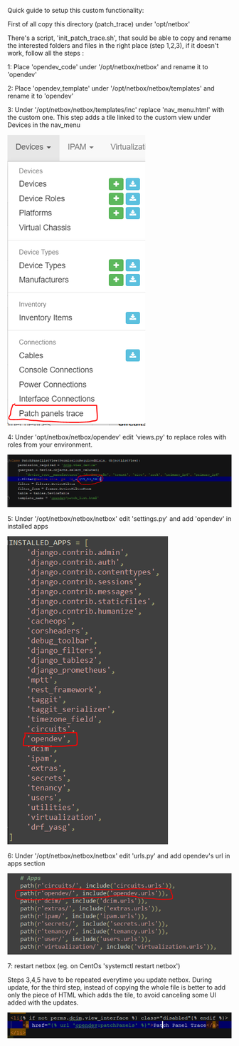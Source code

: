 Quick guide to setup this custom functionality:

First of all copy this directory (patch_trace) under 'opt/netbox'

There's a script, 'init_patch_trace.sh', that sould be able to copy and rename the interested folders and files in the right place (step 1,2,3), 
if it doesn't work, follow all the steps :

1: Place 'opendev_code' under '/opt/netbox/netbox' and rename it to 'opendev'

2: Place 'opendev_template' under '/opt/netbox/netbox/templates' and rename it to 'opendev'

3: Under '/opt/netbox/netbox/templates/inc' replace 'nav_menu.html' with the custom one.
	This step adds a tile linked to the custom view under Devices in the nav_menu
	
![NetBox](screens/nav_menu.PNG "Nav menu")
	
4: Under 'opt/netbox/netbox/opendev' edit 'views.py' to replace roles with roles from your environment.

![NetBox](screens/roles.PNG "Roles")
	
5: Under '/opt/netbox/netbox/netbox' edit 'settings.py' and add 'opendev' in installed apps

![NetBox](screens/installed_app.PNG "Installed apps")

6: Under '/opt/netbox/netbox/netbox' edit 'urls.py' and add opendev's url in apps section

![NetBox](screens/urls.PNG "Urls")


7: restart netbox (eg. on CentOs 'systemctl restart netbox')


Steps 3,4,5 have to be repeated everytime you update netbox.
During update, for the third step, instead of copying the whole file is better to add only the piece of HTML which adds the tile, to avoid canceling some UI added with the updates.

![NetBox](screens/html.PNG "html")
